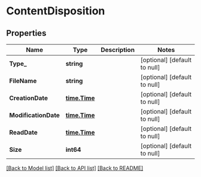 # ContentDisposition

## Properties
Name | Type | Description | Notes
------------ | ------------- | ------------- | -------------
**Type_** | **string** |  | [optional] [default to null]
**FileName** | **string** |  | [optional] [default to null]
**CreationDate** | [**time.Time**](time.Time.md) |  | [optional] [default to null]
**ModificationDate** | [**time.Time**](time.Time.md) |  | [optional] [default to null]
**ReadDate** | [**time.Time**](time.Time.md) |  | [optional] [default to null]
**Size** | **int64** |  | [optional] [default to null]

[[Back to Model list]](../README.md#documentation-for-models) [[Back to API list]](../README.md#documentation-for-api-endpoints) [[Back to README]](../README.md)



